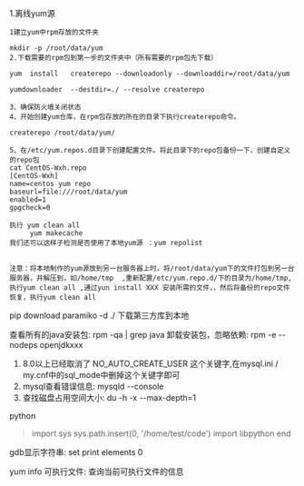 1.离线yum源

	1建立yum中rpm存放的文件夹

	mkdir -p /root/data/yum
	2.下载需要的rpm包到第一步的文件夹中（所有需要的rpm包先下载）

	yum  install   createrepo --downloadonly --downloaddir=/root/data/yum
	
	yumdownloader  --destdir=./ --resolve createrepo
	
	3、确保防火墙关闭状态
	4、开始创建yum仓库，在rpm包存放的所在的目录下执行createrepo命令。
	
	createrepo /root/data/yum/
	
	5、在/etc/yum.repos.d目录下创建配置文件。将此目录下的repo包备份一下，创建自定义的repo包
	cat CentOS-Wxh.repo 
	[CentOS-Wxh]
	name=centos yum repo
	baseurl=file:///root/data/yum
	enabled=1
	gpgcheck=0
	
	执行 yum clean all
	     yum makecache
	我们还可以这样子检测是否使用了本地yum源 ：yum repolist


	注意：将本地制作的yum源放到另一台服务器上时，将/root/data/yum下的文件打包到另一台服务器，并解压到，如/home/tmp  ,重新配置/etc/yum.repo.d/下的目录为/home/tmp,执行yum clean all ,通过yun install XXX 安装所需的文件，，然后将备份的repo文件恢复，执行yum clean all


pip download paramiko -d ./ 下载第三方库到本地

查看所有的java安装包:
    rpm -qa | grep java
卸载安装包，忽略依赖:
    rpm -e --nodeps openjdkxxx
    
1.  8.0以上已经取消了 NO_AUTO_CREATE_USER 这个关键字,在mysql.ini / my.cnf中的sql_mode中删掉这个关键字即可
2. mysql查看错误信息: mysqld --console
3. 查找磁盘占用空间大小: du -h -x --max-depth=1




python
>import sys
>sys.path.insert(0, '/home/test/code')
>import libpython
>end


gdb显示字符串:
set print elements 0


yum info 可执行文件: 查询当前可执行文件的信息